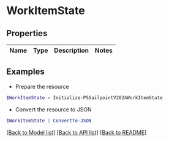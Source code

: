 # WorkItemState
## Properties

Name | Type | Description | Notes
------------ | ------------- | ------------- | -------------

## Examples

- Prepare the resource
```powershell
$WorkItemState = Initialize-PSSailpointV2024WorkItemState 
```

- Convert the resource to JSON
```powershell
$WorkItemState | ConvertTo-JSON
```

[[Back to Model list]](../README.md#documentation-for-models) [[Back to API list]](../README.md#documentation-for-api-endpoints) [[Back to README]](../README.md)

